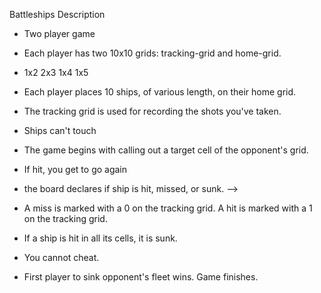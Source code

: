 Battleships Description

- Two player game

- Each player has two 10x10 grids: tracking-grid and home-grid.

- 1x2 2x3 1x4 1x5

- Each player places 10 ships, of various length, on their home grid. 

- The tracking grid is used for recording the shots you've taken.

- Ships can't touch

- The game begins with calling out a target cell of the opponent's grid.

- If hit, you get to go again

- the board declares if ship is hit, missed, or sunk. -->

- A miss is marked with a 0 on the tracking grid. A hit is marked with a 1 on the tracking grid.

- If a ship is hit in all its cells, it is sunk.

- You cannot cheat.

- First player to sink opponent's fleet wins. Game finishes.



